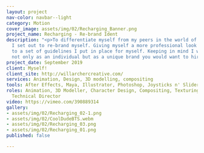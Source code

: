 ```yaml
---
layout: project
nav-color: navbar--light
category: Motion
cover_image: assets/img/02/Recharging_Banner.png
project_name: Recharging - Re-brand Ident
description: "<p>To differentiate myself from my peers in the world of freelancing
  I set out to re-brand myself. Giving myself a more professional look by sticking
  to a set of guidelines I put in place for myself. Keeping in mind I want to be represented
  not only as an individual but as a unique brand you would want to hire.</p>"
project_date: September 2019
client: Myself!
client_site: http://willarchercreative.com/
services: Animation, Design, 3D modelling, compositing
tools: After Effects, Maya, Illustrator, Photoshop, Joysticks n' Sliders
roles: Animation, 3D Modeller, Character Design, Compositing, Texturing, Concept Artist,
  Technical Director
video: https://vimeo.com/390889314
gallery:
- assets/img/02/Recharging_02-1.png
- assets/img/02/CoolDudeBTS.webm
- assets/img/02/Recharging_03.png
- assets/img/02/Recharging_01.png
published: false

---
```

